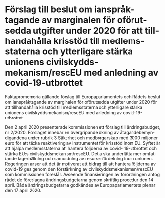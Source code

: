 # Förslag till beslut om ianspråk­tagande av marginalen för oförut­sedda utgif­ter under 2020 för att till­handa­hålla kris­stöd till med­lems­staterna och ytter­ligare stärka unionens civil­skydds­mekanism/rescEU med anled­ning av covid-19-utbrottet

Fakta­promemoria gällande förslag till Europa­parla­mentets och Rådets beslut om ianspråk­tagande av margi­nalen för oförut­sedda utgifter under 2020 för att till­handa­hålla kris­stöd till medlems­staterna och ytter­ligare stärka unionens civil­skydds­meka­nism/rescEU med anled­ning av covid\-19\-utbrottet.

Den 2 april 2020 presen­terade kommis­sionen ett förslag till ändrings­budget, nr 2/2020\. Försla­get innebär en över­gripande ökning av åtagande­bemyn­digandena under rubrik 3 Säker­het och med­borgar­skap med 3000 miljoner euro för att täcka reakti­vering av instru­mentet för krisstöd inom EU. Syftet är att hjälpa medlems­staterna att hantera följderna av covid\-
19\-utbrottet och stärka EU:s civil­skydds­meka­nism/rescEU. Detta ska under­lätta mer omfat­tande lager­hållning och sam­ordning av resurser­fördel­ning inom unionen. Regeringen anser att det är motiverat att bidrag till att han­tera följderna av covid\-19 ges genom den förstärk­ning av civil­skydds­meka­nismen/rescEU som kom­mis­sionen före­slår. Avseende finansi­eringen av förord­ningen antog rådet de före­slagna ändrings­budge­tarna genom skrift­lig proce­dur den 14 april. Båda ändrings­budgetarna god­kändes av Europa­parla­mentets plenar den 17 april 2020\.
